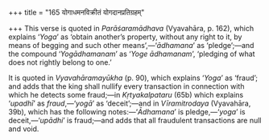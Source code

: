 +++
title = "165 योगाधमनविक्रीतं योगदानप्रतिग्रहम्"

+++
This verse is quoted in *Parāśaramādhava* (Vyavahāra, p. 162), which
explains ‘*Yoga*’ as ‘obtain another’s property, without any right to
it, by means of begging and such other means’,—‘*ādhamana*’ as
‘pledge’;—and the compound ‘*Yogādhamanam*’ as ‘*Yoge ādhamanam*’,
‘pledging of what does not rightly belong to one.’

It is quoted in *Vyavahāramayūkha* (p. 90), which explains ‘*Yoga*’ as
‘fraud’; and adds that the king shall nullify every transaction in
connection with which he detects some fraud;—in *Kṛtyakalpataru* (65b)
which explains ‘*upadhī*’ as *fraud*,—‘*yogā*’ as ‘deceit’;—and in
*Vīramitrodaya* (Vyavahāra, 39b), which has the following
notes:—‘*Ādhamana*’ is pledge,—‘*yoga*’ is deceit,—‘*upādhi*’ is
fraud;—and adds that all fraudulent transactions are null and void.


